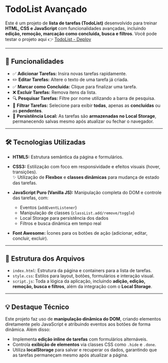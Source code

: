 # TodoList Avançado

Este é um projeto de **lista de tarefas (TodoList)** desenvolvido para treinar **HTML, CSS e JavaScript** com funcionalidades avançadas, incluindo **edição, remoção, marcação como concluída, busca e filtros**. Você pode testar o projeto aqui 👉 [TodoList - Deploy](https://bruninhosrs.github.io/TodoList/)

---

## 🚀 Funcionalidades
- ✅ **Adicionar Tarefas:** Insira novas tarefas rapidamente.
- ✏️ **Editar Tarefas:** Altere o texto de uma tarefa já criada.
- ✅ **Marcar como Concluída:** Clique para finalizar uma tarefa.
- ❌ **Excluir Tarefas:** Remova itens da lista.
- 🔍 **Pesquisar Tarefas:** Filtre por nome utilizando a barra de pesquisa.
- 📂 **Filtrar Tarefas:** Selecione para exibir **todas**, apenas as **concluídas** ou as **pendentes**.
- 💾 **Persistência Local:** As tarefas são **armazenadas no Local Storage**, permanecendo salvas mesmo após atualizar ou fechar o navegador.

---

## 🛠 Tecnologias Utilizadas
- **HTML5:** Estrutura semântica da página e formulários.
- **CSS3:** Estilização com foco em responsividade e efeitos visuais (hover, transições).  
  ✨ Utilização de **Flexbox** e **classes dinâmicas** para mudança de estado das tarefas.
- **JavaScript Puro (Vanilla JS):** Manipulação completa do DOM e controle das tarefas, com:
  - Eventos (`addEventListener`)
  - Manipulação de classes (`classList.add/remove/toggle`)
  - Local Storage para persistência dos dados
  - Filtros e busca dinâmica em tempo real

- **Font Awesome:** Ícones para os botões de ação (adicionar, editar, concluir, excluir).

---

## 📂 Estrutura dos Arquivos
- `index.html`: Estrutura da página e containers para a lista de tarefas.
- `style.css`: Estilos para layout, botões, formulários e interação visual.
- `script.js`: Toda a lógica da aplicação, incluindo **adição, edição, remoção, busca e filtros**, além da integração com o **Local Storage**.

---

## 💡 Destaque Técnico
Este projeto faz uso de **manipulação dinâmica do DOM**, criando elementos diretamente pelo JavaScript e atribuindo eventos aos botões de forma dinâmica. Além disso:
- Implementa **edição inline de tarefas** com formulários alternáveis.
- Controla **exibição de elementos** via classes CSS como `.hide` e `.done`.
- Utiliza **localStorage** para salvar e recuperar os dados, garantindo que as tarefas permaneçam mesmo após atualizar a página.
